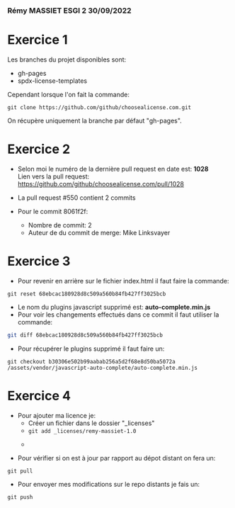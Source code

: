 ### Rémy MASSIET ESGI 2 30/09/2022

# Exercice 1

Les branches du projet disponibles sont: 

- gh-pages
- spdx-license-templates

Cependant lorsque l'on fait la commande:
```git
git clone https://github.com/github/choosealicense.com.git
```
On récupère uniquement la branche par défaut "gh-pages".

# Exercice 2
- Selon moi le numéro de la dernière pull request en date est: **1028** <br>
  Lien vers la pull request: https://github.com/github/choosealicense.com/pull/1028

- La pull request #550 contient 2 commits
- Pour le commit 8061f2f:
  - Nombre de commit: 2
  - Auteur de du commit de merge:  Mike Linksvayer

# Exercice 3

- Pour revenir en arrière sur le fichier index.html il faut faire la commande: 
```git
git reset 68ebcac180928d8c509a560b84fb427ff3025bcb
```
- Le nom du plugins javascript supprimé est: **auto-complete.min.js**
- Pour voir les changements effectués dans ce commit il faut utiliser la commande:
```bash
git diff 68ebcac180928d8c509a560b84fb427ff3025bcb
```
- Pour récupérer le plugins supprimé il faut faire un: 
```
git checkout b30306e502b99aabab256a5d2f68e8d50ba5072a /assets/vendor/javascript-auto-complete/auto-complete.min.js
```

# Exercice 4
- Pour ajouter ma licence je:
  - Créer un fichier dans le dossier "_licenses"
  - ```git add _licenses/remy-massiet-1.0```
  - ```git commit -m "Add Rémy MASSIET licence"
- Pour vérifier si on est à jour par rapport au dépot distant on fera un: 
```git
git pull
```
- Pour envoyer mes modifications sur le repo distants je fais un:
```
git push
```